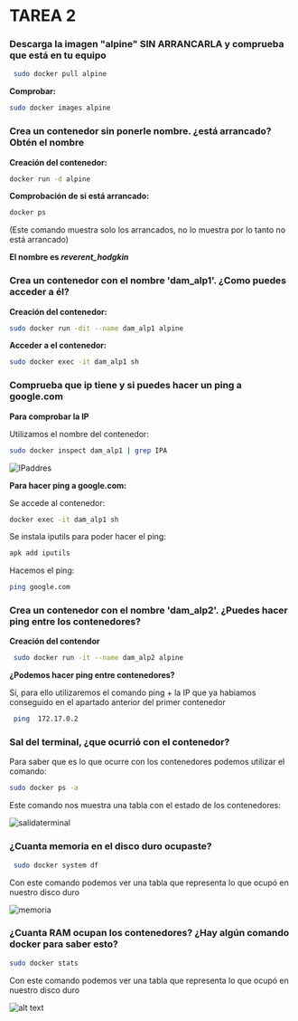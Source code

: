 # TAREA 2 

### **Descarga la imagen "alpine" SIN ARRANCARLA y comprueba que está en tu equipo**


```bash
 sudo docker pull alpine 
```
**Comprobar:**
```bash
sudo docker images alpine
```


### **Crea un contenedor sin ponerle nombre. ¿está arrancado? Obtén el nombre**

**Creación del contenedor:**

```bash
docker run -d alpine
```

**Comprobación de si está arrancado:**

```bash
docker ps 
```
(Este comando muestra solo los arrancados, no lo muestra por lo tanto no está arrancado)


**El nombre es *reverent_hodgkin***

### **Crea un contenedor con el nombre 'dam_alp1'. ¿Como puedes acceder a él?**

**Creación del contenedor:**

```bash
sudo docker run -dit --name dam_alp1 alpine
```

**Acceder a el contenedor:**

```bash
sudo docker exec -it dam_alp1 sh
```

### **Comprueba que ip tiene y si puedes hacer un ping a google.com**

**Para comprobar la IP**

Utilizamos el nombre del contenedor: 

```bash
sudo docker inspect dam_alp1 | grep IPA
```

![IPaddres](image-1.png)

**Para hacer ping a google.com:** 

Se accede al contenedor:
```bash
docker exec -it dam_alp1 sh
```

Se instala iputils para poder hacer el ping:

```bash
apk add iputils
```

Hacemos el ping:

```bash
ping google.com
```


### **Crea un contenedor con el nombre 'dam_alp2'. ¿Puedes hacer ping entre los contenedores?**

**Creación del contendor**

```bash
 sudo docker run -it --name dam_alp2 alpine
```


**¿Podemos hacer ping entre contenedores?**

Sí, para ello utilizaremos el comando ping + la IP que ya habiamos conseguido en el apartado anterior del primer contenedor

```bash
 ping  172.17.0.2 
```

### **Sal del terminal, ¿que ocurrió con el contenedor?**

Para saber que es lo que ocurre con los contenedores podemos utilizar el comando: 

```bash
sudo docker ps -a
```

Este comando nos muestra una tabla con el estado de los contenedores:

![salidaterminal](image-4.png)

### **¿Cuanta memoria en el disco duro ocupaste?**

```bash
 sudo docker system df
 ```

Con este comando podemos ver una tabla que representa lo que ocupó en nuestro disco duro


![memoria](image-2.png)


### **¿Cuanta RAM ocupan los contenedores? ¿Hay algún comando docker para saber esto?**

```bash
sudo docker stats
```

Con este comando podemos ver una tabla que representa lo que ocupó en nuestro disco duro

![alt text](image-3.png)



